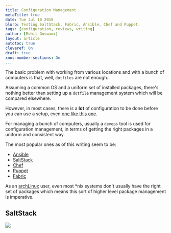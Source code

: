 ```yaml
---
title: Configuration Management
metaTitle: true
date: Tue Jul 10 2018 
blurb: Testing SaltStack, Fabric, Ansible, Chef and Puppet.
tags: [configuration, reviews, writing]
author: [Rohit Goswami]
layout: article
autotoc: true
cleveref: On
draft: true
xnos-number-sections: On
...
```


The basic problem with working from various locations and with a bunch of
computers is that, well, `dotfiles` are not enough.

Assuming a common OS and a uniform set of installed packages, there's nothing
better than setting up a `dotfile` management system which will be compared
elsewhere.

However, in most cases, there is a **lot** of configuration to be done before
you can use a setup, even [one like this one](https://github.com/HaoZeke/Dotfiles).

For managing a bunch of computers, usually a `devops` tool is used for
configuration management, in terms of getting the right packages in a uniform
and consistent way.

The most popular ones as of this writing seem to be:
* [Ansible](https://www.ansible.com/)
* [SaltStack](https://saltstack.com/)
* [Chef](https://www.chef.io/chef/)
* [Puppet](https://puppet.com/)
* [Fabric](http://www.fabfile.org/)

As an [archLinux](https://www.archlinux.org/) user, even most *nix systems don't usually have the right set of
packages which means this sort of higher level package management is imperative.

## SaltStack

![](/img/saltLogo.jpg)
